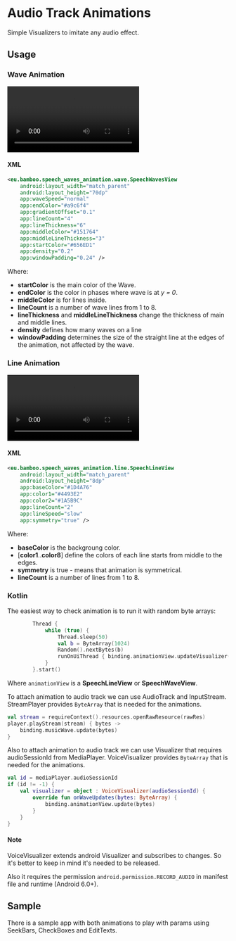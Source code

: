 # Audio Track Animations

Simple Visualizers to imitate any audio effect.

## Usage

### Wave Animation

![wave](./raw/wave_animation_example.mov)

#### XML

```xml
<eu.bamboo.speech_waves_animation.wave.SpeechWavesView
    android:layout_width="match_parent"
    android:layout_height="70dp"
    app:waveSpeed="normal"
    app:endColor="#a9c6f4"
    app:gradientOffset="0.1"
    app:lineCount="4"
    app:lineThickness="6"
    app:middleColor="#151764"
    app:middleLineThickness="3"
    app:startColor="#656ED1"
    app:density="0.2"
    app:windowPadding="0.24" />
```

Where:

- **startColor** is the main color of the Wave.
- **endColor** is the color in phases where wave is at _y = 0_.
- **middleColor** is for lines inside.
- **lineCount** is a number of wave lines from 1 to 8.
- **lineThickness** and **middleLineThickness** change the thickness of main and middle lines.
- **density** defines how many waves on a line
- **windowPadding** determines the size of the straight line at the edges of the animation, not affected by the wave.

### Line Animation

![line](./raw/line_animation_example.mov)

#### XML

```xml
<eu.bamboo.speech_waves_animation.line.SpeechLineView
    android:layout_width="match_parent"
    android:layout_height="8dp"
    app:baseColor="#1D4A76"
    app:color1="#4493E2"
    app:color2="#1A5B9C"
    app:lineCount="2"
    app:lineSpeed="slow"
    app:symmetry="true" />
```

Where:

- **baseColor** is the backgroung color.
- [**color1**..**color8**] define the colors of each line starts from middle to the edges.
- **symmetry** is true - means that animation is symmetrical.
- **lineCount** is a number of lines from 1 to 8.

### Kotlin

The easiest way to check animation is to run it with random byte arrays:

```kotlin
        Thread {
            while (true) {
                Thread.sleep(50)
                val b = ByteArray(1024)
                Random().nextBytes(b)
                runOnUiThread { binding.animationView.updateVisualizer(b) }
            }
        }.start()
```

Where `animationView` is a **SpeechLineView** or **SpeechWaveView**.

To attach animation to audio track we can use AudioTrack and InputStream.
StreamPlayer provides `ByteArray` that is needed for the animations.

```kotlin
val stream = requireContext().resources.openRawResource(rawRes)
player.playStream(stream) { bytes ->
    binding.musicWave.update(bytes)
}
```

Also to attach animation to audio track we can use Visualizer that requires audioSessionId from MediaPlayer.
VoiceVisualizer provides `ByteArray` that is needed for the animations.

```kotlin
val id = mediaPlayer.audioSessionId
if (id != -1) {
    val visualizer = object : VoiceVisualizer(audioSessionId) {
        override fun onWaveUpdates(bytes: ByteArray) {
            binding.animationView.update(bytes)
        }
    }
}
```

#### Note

VoiceVisualizer extends android Visualizer and subscribes to changes. So it's better to keep in mind it's needed to be released.

Also it requires the permission `android.permission.RECORD_AUDIO` in manifest file and runtime (Android 6.0+).

## Sample

There is a sample app with both animations to play with params using SeekBars, CheckBoxes and EditTexts.